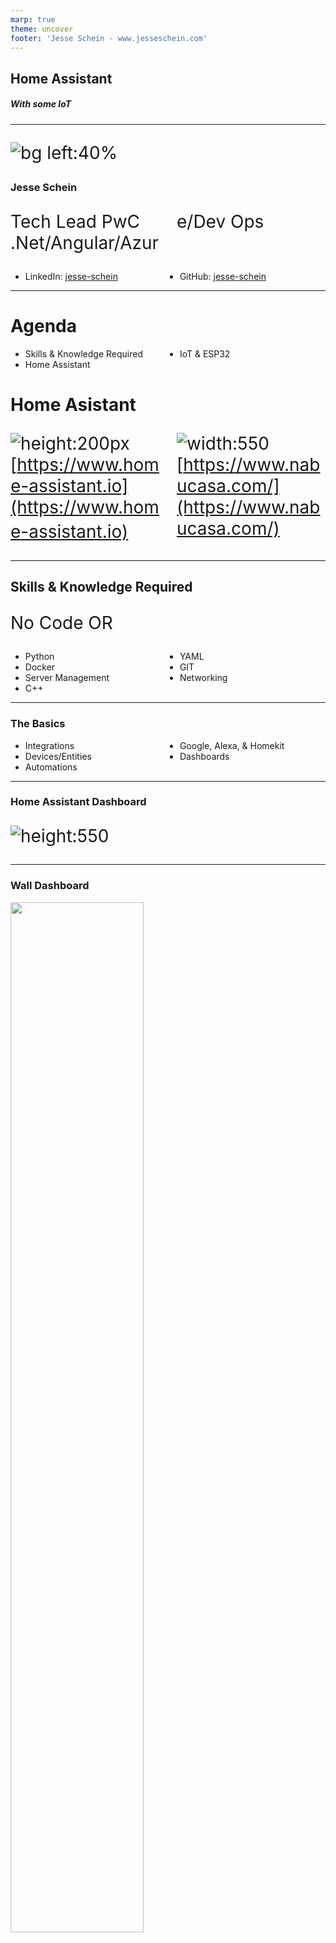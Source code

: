 ```yaml
---
marp: true
theme: uncover
footer: 'Jesse Schein - www.jesseschein.com'
---
```

## Home Assistant
##### With some IoT

---
![bg left:40%](../img/profile.jpg)

### Jesse Schein
Tech Lead
PwC
.Net/Angular/Azure/Dev Ops
- LinkedIn: [jesse-schein](https://www.linkedin.com/in/jesseschein/)
- GitHub: [jesse-schein](https://github.com/jesse-schein)


---
# Agenda
- Skills & Knowledge Required
- Home Assistant
- IoT & ESP32




# Home Asistant
<style>
p {columns: 2; font-size: 28px;}
</style>
![height:200px](../img/home-assistant.jpg)
[https://www.home-assistant.io](https://www.home-assistant.io) 
ㅤ
![width:550](../img/nabu-casa.jpg)
[https://www.nabucasa.com/](https://www.nabucasa.com/)


---
## Skills & Knowledge Required
No Code OR

- Python
- Docker
- Server Management
- C++
- YAML
- GIT
- Networking

---

### The Basics

- Integrations
- Devices/Entities
- Automations
- Google, Alexa, & Homekit
- Dashboards
--- 

### Home Assistant Dashboard
![height:550](../img/dashboard.jpg)

---
### Wall Dashboard

<img style="width: 65%; margin: 0 auto;" src="../img/wall_dashboard.webp"/>

---
### Home Assistant - Integrations
- Over 1936 official integrations and many more on GitHub
- Popular ones include: Ikea, Google, Ecobee, Plex, MQTT, Alexa, Zigbee & Z-Wave
- Can create your own
- Can easily create custom devices to do whatever using ESPHome and ESP8266/ESP32 
(found in many cheap smart devices)

---
### Install Methods
<style>
ul {columns: 2;}
</style>
- Home Assistant Operations System
- Run in a docker container
- Run manually in python (dont do this)
- Raspberry Pi 3B+/4
- Any cheapo PC/Server
- Virtual

---
### Integrations & Devices

- You setup Integrations
- Integrations give you devices and entities
- A device represents a "thing" 
- An entity represents a feature of a "thing"

---

### Jesse's Reccomended Devices

<style>
    table, th, td {
        border: 1px solid black;
        font-size: 32px;
    }
</style>
<table>
<tr>
    <th>Type of Device</th>
    <th>Brand(s)</th>
</tr>

<tr>
    <td>Thermostat</td>
    <td>Ecobee / ZWave (honeywell)</td>
<tr>

<tr>
    <td>Alarm System</td>
    <td>Ring</td>
</tr>

<tr>
    <td>Motion Sensors</td>
    <td>Aqara Zigbee / Zooz ZWave </td>
</tr>

<tr>
    <td>Lights/Switches</td>
    <td>Zooz Switches / Zigbee Bulbs</td>
</tr>

<tr>
    <td>Zigbee / ZWave Dongles</td>
    <td>Nortek GoControl or Aeotec & Conbee</td>
</tr>

<tr>
    <td>Custom Devices</td>
    <td>M5Stack Boards</td>
</tr>

<tr>
    <td>Smart Speaker</td>
    <td>Google or Alexa</td>
</tr>

<tr>
    <td>Smart Door Lock</td>
    <td>Yale with ZWave or August Module</td>
</tr>

</table>

--- 

### Automations
- Done in Home Assistant directly
- Done via Node-Red

---

### Node Red

![width:100% height: 80%](../img/node-red.webp)

---

### ESP32 Microcontroller

- Manufactured at scale in China by Espressif
- Low Powered programmable 
- Used in many consumer products
- Over-The-Air updates
- No code requred
    - YAML to C++
    - Flash with Tasmota (web ui)

---
### ESP32 Specs

- Single or Dual core up to 240mhz
- 385 KB - 512 KB ram
- External ram support
- 4 MB - 16 MB flash storage
- WiFi or Wifi/BLE/Bluetooth or Zigbee
- 40+ General Purpose Pins

---
### M5Stack Pre-Made Boards

- https://shop.m5stack.com/collections/m5-controllers

<div>
<img style="width:250px" src="../img/m5core2.webp"/>
<img style="width:250px" src="../img/m5stick.webp"/>
<img style="width:250px" src="../img/temp_sensor.webp"/>
<img style="width:250px" src="../img/water_unit.webp"/>
</div>

